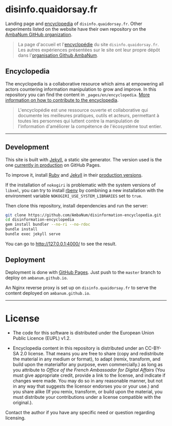# disinfo.quaidorsay.fr

Landing page and [encyclopedia](https://disinfo.quaidorsay.fr/encyclopedia) of `disinfo.quaidorsay.fr`. Other experiments listed on the website have their own repository on the [AmbaNum GitHub organization](https://github.com/ambanum).

> La page d'accueil et l'[encyclopédie](https://disinfo.quaidorsay.fr/encyclopedia) du site `disinfo.quaidorsay.fr`. Les autres expériences présentées sur le site ont leur propre dépôt dans l'[organisation Github AmbaNum](https://github.com/ambanum).

## Encyclopedia

The encyclopedia is a collaborative resource which aims at empowering all actors countering information manipulation to grow and improve. In this repository you can find the content in `_pages/en/encyclopedia`.
[More information on how to contribute to the encyclopedia](CONTRIBUTING.md).

> L'encyclopédie est une ressource ouverte et collaborative qui documente les meilleures pratiques, outils et acteurs, permettant à toutes les personnes qui luttent contre la manipulation de l'information d'améliorer la compétence de l'écosystème tout entier.

- - -

## Development

This site is built with [Jekyll](https://jekyllrb.com/), a static site generator. The version used is the one [currently in production](https://pages.github.com/versions/) on GitHub Pages.

To improve it, install [Ruby](https://www.ruby-lang.org/fr/) and [Jekyll](https://jekyllrb.com) in their [production versions](https://pages.github.com/versions/).

If the installation of `nokogiri` is problematic with the system versions of `libxml`, you can try to install [rbenv](https://github.com/rbenv/rbenv) by combining a new installation with the environment variable `NOKOGIRI_USE_SYSTEM_LIBRARIES` set to `true`.

Then clone this repository, install dependencies and run the server:
```sh
git clone https://github.com/AmbaNum/disinformation-encyclopedia.git
cd disinformation-encyclopedia
gem install bundler --no-ri --no-rdoc
bundle install
bundle exec jekyll serve
```

You can go to http://127.0.0.1:4000/ to see the result.

## Deployment

Deployment is done with [GitHub Pages](https://pages.github.com). Just push to the `master` branch to deploy on `ambanum.github.io`.

An Nginx reverse proxy is set up on `disinfo.quaidorsay.fr` to serve the content deployed on `ambanum.github.io`.

- - -

# License

- The code for this software is distributed under the European Union Public Licence (EUPL) v1.2.

- Encyclopedia content in this repository is distributed under an CC-BY-SA 2.0 license. That means you are free to share (copy and redistribute the material in any medium or format), to adapt (remix, transform, and build upon the materialfor any purpose, even commercially.) as long as you attribute to *Office of the French Ambassador for Digital Affairs* (You must give appropriate credit, provide a link to the license, and indicate if changes were made. You may do so in any reasonable manner, but not in any way that suggests the licensor endorses you or your use.) and you share alike (If you remix, transform, or build upon the material, you must distribute your contributions under a license compatible with the original.).

Contact the author if you have any specific need or question regarding licensing.
